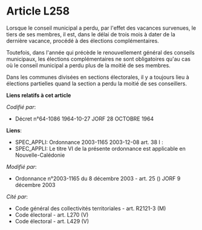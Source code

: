 # Article L258

Lorsque le conseil municipal a perdu, par l'effet des vacances survenues, le tiers de ses membres, il est, dans le délai de
trois mois à dater de la dernière vacance, procédé à des élections complémentaires.

Toutefois, dans l'année qui précède le renouvellement général des conseils municipaux, les élections complémentaires ne sont
obligatoires qu'au cas où le conseil municipal a perdu plus de la moitié de ses membres.

Dans les communes divisées en sections électorales, il y a toujours lieu à élections partielles quand la section a perdu la
moitié de ses conseillers.

**Liens relatifs à cet article**

_Codifié par_:

  - Décret n°64-1086 1964-10-27 JORF 28 OCTOBRE 1964

**Liens**:

  - SPEC_APPLI: Ordonnance 2003-1165 2003-12-08 art. 38 I :
  - SPEC_APPLI: Le titre VI de la présente ordonnance est applicable en Nouvelle-Calédonie

_Modifié par_:

  - Ordonnance n°2003-1165 du 8 décembre 2003 - art. 25 () JORF 9 décembre 2003

_Cité par_:

  - Code général des collectivités territoriales - art. R2121-3 (M)
  - Code électoral - art. L270 (V)
  - Code électoral - art. L429 (V)
